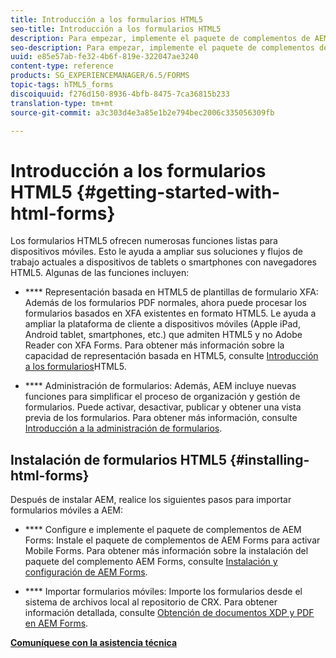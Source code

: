 ```yaml
---
title: Introducción a los formularios HTML5
seo-title: Introducción a los formularios HTML5
description: Para empezar, implemente el paquete de complementos de AEM Forms e importe los formularios HTML5 existentes a AEM.
seo-description: Para empezar, implemente el paquete de complementos de AEM Forms e importe los formularios HTML5 existentes a AEM.
uuid: e85e57ab-fe32-4b6f-819e-322047ae3240
content-type: reference
products: SG_EXPERIENCEMANAGER/6.5/FORMS
topic-tags: hTML5_forms
discoiquuid: f276d150-8936-4bfb-8475-7ca36815b233
translation-type: tm+mt
source-git-commit: a3c303d4e3a85e1b2e794bec2006c335056309fb

---
```



# Introducción a los formularios HTML5 {#getting-started-with-html-forms}

Los formularios HTML5 ofrecen numerosas funciones listas para dispositivos móviles. Esto le ayuda a ampliar sus soluciones y flujos de trabajo actuales a dispositivos de tablets o smartphones con navegadores HTML5. Algunas de las funciones incluyen:

* **** Representación basada en HTML5 de plantillas de formulario XFA: Además de los formularios PDF normales, ahora puede procesar los formularios basados en XFA existentes en formato HTML5. Le ayuda a ampliar la plataforma de cliente a dispositivos móviles (Apple iPad, Android tablet, smartphones, etc.) que admiten HTML5 y no Adobe Reader con XFA Forms. Para obtener más información sobre la capacidad de representación basada en HTML5, consulte [Introducción a los formularios](/help/forms/using/introduction.md)HTML5.

* **** Administración de formularios: Además, AEM incluye nuevas funciones para simplificar el proceso de organización y gestión de formularios. Puede activar, desactivar, publicar y obtener una vista previa de los formularios. Para obtener más información, consulte [Introducción a la administración de formularios](/help/forms/using/introduction-managing-forms.md).

## Instalación de formularios HTML5 {#installing-html-forms}

Después de instalar AEM, realice los siguientes pasos para importar formularios móviles a AEM:

* **** Configure e implemente el paquete de complementos de AEM Forms: Instale el paquete de complementos de AEM Forms para activar Mobile Forms. Para obtener más información sobre la instalación del paquete del complemento AEM Forms, consulte [Instalación y configuración de AEM Forms](/help/forms/using/installing-configuring-aem-forms-osgi.md).

* **** Importar formularios móviles: Importe los formularios desde el sistema de archivos local al repositorio de CRX. Para obtener información detallada, consulte [Obtención de documentos XDP y PDF en AEM Forms](/help/forms/using/get-xdp-pdf-documents-aem.md).

**[Comuníquese con la asistencia técnica](https://www.adobe.com/account/sign-in.supportportal.html)**
